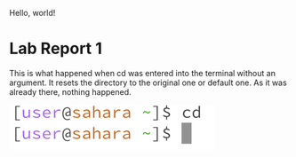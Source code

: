 Hello, world!

# Lab Report 1

This is what happened when cd was entered into the terminal without an argument. It resets the directory to the original one or default one. As it was already there, nothing happened.


![Image](CD_w_no_arg.png)

